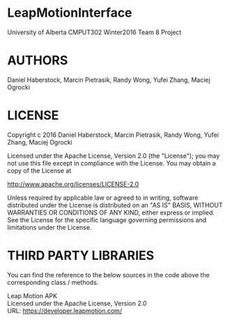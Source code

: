 LeapMotionInterface
==========

University of Alberta CMPUT302 Winter2016 Team 8 Project

AUTHORS
=======

Daniel Haberstock, Marcin Pietrasik, Randy Wong, Yufei Zhang, Maciej Ogrocki

LICENSE
=======

Copyright c 2016 Daniel Haberstock, Marcin Pietrasik, Randy Wong, Yufei Zhang, Maciej Ogrocki

Licensed under the Apache License, Version 2.0 (the "License");
you may not use this file except in compliance with the License.
You may obtain a copy of the License at

   http://www.apache.org/licenses/LICENSE-2.0

Unless required by applicable law or agreed to in writing, software
distributed under the License is distributed on an "AS IS" BASIS,
WITHOUT WARRANTIES OR CONDITIONS OF ANY KIND, either express or implied.
See the License for the specific language governing permissions and
limitations under the License.

THIRD PARTY LIBRARIES
=====================
You can find the reference to the below sources in the code above the corresponding class / methods.

Leap Motion APK<br>
Licensed under the Apache License, Version 2.0<br>
URL: https://developer.leapmotion.com/
